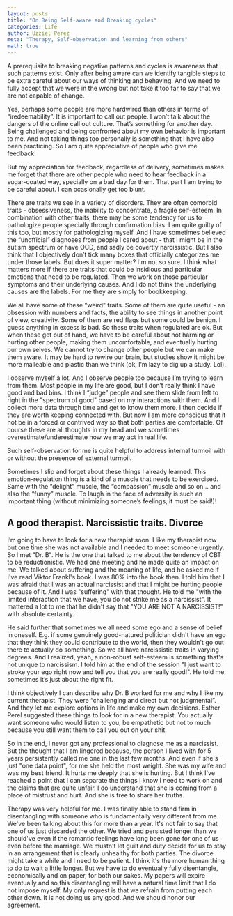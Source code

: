 ```yaml
---
layout: posts
title: "On Being Self-aware and Breaking cycles"
categories: Life
author: Uzziel Perez
meta: "Therapy, Self-observation and learning from others"
math: true
---
```


A prerequisite to breaking negative patterns and cycles is awareness that such patterns exist. Only after being aware can we identify tangible steps to be extra careful about our ways of thinking and behaving. And we need to fully accept that we were in the wrong but not take it too far to say that we are not capable of change.

Yes, perhaps some people are more hardwired than others in terms of “iredeemability”. It is important to call out people. I won’t talk about the dangers of the online call out culture. That’s something for another day. Being challenged and being confronted about my own behavior is important to me. And not taking things too personally is something that I have also been practicing. So I am quite appreciative of people who give me feedback.

But my appreciation for feedback, regardless of delivery, sometimes makes me forget that there are other people who need to hear feedback in a sugar-coated way, specially on a bad day for them. That part I am trying to be careful about. I can ocasionally get too blunt.

There are traits we see in a variety of disorders. They are often comorbid traits - obsessiveness, the inability to concentrate, a fragile self-esteem. In combination with other traits, there may be some tendency for us to pathologize people specially through confirmation bias. I am quite guilty of this too, but mostly for pathologizing myself. And I have sometimes believed the “unofficial” diagnoses from people I cared about - that I might be in the autism spectrum or have OCD, and sadly be covertly narcissistic. But I also think that I objectively don’t tick many boxes that officially categorizes me under those labels. But does it super matter? I'm not so sure. I think what matters more if there are traits that could be insidious and particular emotions that need to be regulated. Then we work on those particular symptoms and their underlying causes. And I do not think the underlying causes are the labels. For me they are simply for bookkeeping.

We all have some of these “weird” traits. Some of them are quite useful - an obsession with numbers and facts, the ability to see things in another point of view, creativity. Some of them are red flags but some could be benign. I guess anything in excess is bad. So these traits when regulated are ok. But when these get out of hand, we have to be careful about not harming or hurting other people, making them uncomfortable, and eventually hurting our own selves. We cannot try to change other people but we can make them aware. It may be hard to rewire our brain, but studies show it might be more malleable and plastic than we think (ok, I’m lazy to dig up a study. Lol).

I observe myself a lot. And I observe people too because I’m trying to learn from them. Most people in my life are good, but I don’t really think I have good and bad bins. I think I “judge” people and see them slide from left to right in the "spectrum of good" based on my interactions with them. And I collect more data through time and get to know them more. I then decide if they are worth keeping connected with. But now I am more conscious that it not be in a forced or contrived way so that both parties are comfortable. Of course these are all thoughts in my head and we sometimes overestimate/underestimate how we may act in real life.

Such self-observation for me is quite helpful to address internal turmoil with or without the presence of external turmoil.

Sometimes I slip and forget about these things I already learned. This emotion-regulation thing is a kind of a muscle that needs to be exercised. Same with the “delight” muscle, the “compassion” muscle and so on... and also the “funny” muscle. To laugh in the face of adversity is such an important thing (without minimizing someone’s feelings, it must be said!)!

## A good therapist. Narcissistic traits. Divorce 

I’m going to have to look for a new therapist soon. I like my therapist now but one time she was not available and I needed to meet someone urgently. So I met "Dr. B". He is the one that talked to me about the tendency of CBT to be reductionistic. We had one meeting and he made quite an impact on me. We talked about suffering and the meaning of life, and he asked me if I've read Viktor Frankl's book. I was 80% into the book then. I told him that I was afraid that I was an actual narcissist and that I might be hurting people because of it. And I was "suffering" with that thought. He told me "with the limited interaction that we have, you do not strike me as a narcissist". It mattered a lot to me that he didn't say that "YOU ARE NOT A NARCISSIST!" with absolute certainty.

He said further that sometimes we all need some ego and a sense of belief in oneself. E.g. if some genuinely good-natured politician didn't have an ego that they think they could contribute to the world, then they wouldn't go out there to actually do something. So we all have narcissistic traits in varying degrees. And I realized, yeah, a non-robust self-esteem is something that's not unique to narcissism. I told him at the end of the session "I just want to stroke your ego right now and tell you that you are really good!". He told me, sometimes it’s just about the right fit.

I think objectively I can describe why Dr. B worked for me and why I like my current therapist. They were “challenging and direct but not judgmental”. And they let me explore options in life and make my own decisions. Esther Perel suggested these things to look for in a new therapist. You actually want someone who would listen to you, be empathetic but not to much because you still want them to call you out on your shit.

So in the end, I never got any professional to diagnose me as a narcissist. But the thought that I am lingered because, the person I lived with for 5 years persistently called me one in the last few months. And even if she's just "one data point", for me she held the most weight. She was my wife and was my best friend. It hurts me deeply that she is hurting. But I think I've reached a point that I can separate the things I know I need to work on and the claims that are quite unfair. I do understand that she is coming from a place of mistrust and hurt. And she is free to share her truths.

Therapy was very helpful for me. I was finally able to stand firm in disentangling with someone who is fundamentally very different from me. We've been talking about this for more than a year. It's not fair to say that one of us just discarded the other. We tried and persisted longer than we should've even if the romantic feelings have long been gone for one of us even before the marriage. We mustn't let guilt and duty decide for us to stay in an arrangement that is clearly unhealthy for both parties. The divorce might take a while and I need to be patient. I think it's the more human thing to do to wait a little longer. But we have to do eventually fully disentangle, economically and on paper, for both our sakes. My papers will expire eventually and so this disentangling will have a natural time limit that I do not impose myself. My only request is that we refrain from putting each other down. It is not doing us any good. And we should honor our agreement.
